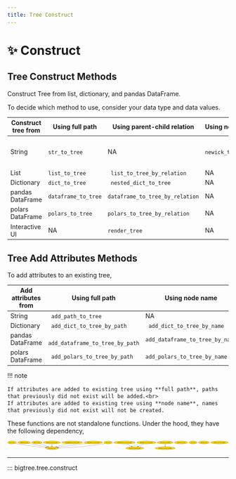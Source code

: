 ```yaml
---
title: Tree Construct
---
```


# ✨ Construct

## Tree Construct Methods

Construct Tree from list, dictionary, and pandas DataFrame.

To decide which method to use, consider your data type and data values.

| Construct tree from | Using full path     | Using parent-child relation     | Using notation   | Add node attributes                                     |
|---------------------|---------------------|---------------------------------|------------------|---------------------------------------------------------|
| String              | `str_to_tree`       | NA                              | `newick_to_tree` | No (for ` str_to_tree `)<br>Yes (for  `newick_to_tree`) |
| List                | `list_to_tree`      | ` list_to_tree_by_relation`     | NA               | No                                                      |
| Dictionary          | `dict_to_tree`      | ` nested_dict_to_tree`          | NA               | Yes                                                     |
| pandas DataFrame    | `dataframe_to_tree` | `dataframe_to_tree_by_relation` | NA               | Yes                                                     |
| polars DataFrame    | `polars_to_tree`    | `polars_to_tree_by_relation`    | NA               | Yes                                                     |
| Interactive UI      | NA                  | `render_tree`                   | NA               | No                                                      |

## Tree Add Attributes Methods

To add attributes to an existing tree,

| Add attributes from | Using full path                  | Using node name                   |
|---------------------|----------------------------------|-----------------------------------|
| String              | ` add_path_to_tree`              | NA                                |
| Dictionary          | ` add_dict_to_tree_by_path`      | ` add_dict_to_tree_by_name`       |
| pandas DataFrame    | ` add_dataframe_to_tree_by_path` | ` add_dataframe_to_tree_by_name ` |
| polars DataFrame    | ` add_polars_to_tree_by_path`    | ` add_polars_to_tree_by_name `    |

!!! note

    If attributes are added to existing tree using **full path**, paths that previously did not exist will be added.<br>
    If attributes are added to existing tree using **node name**, names that previously did not exist will not be created.

These functions are not standalone functions.
Under the hood, they have the following dependency,

![Tree Constructor Dependency Diagram](https://github.com/kayjan/bigtree/raw/master/assets/docs/tree_construct.png "Tree Constructor Dependency Diagram")

-----

::: bigtree.tree.construct
